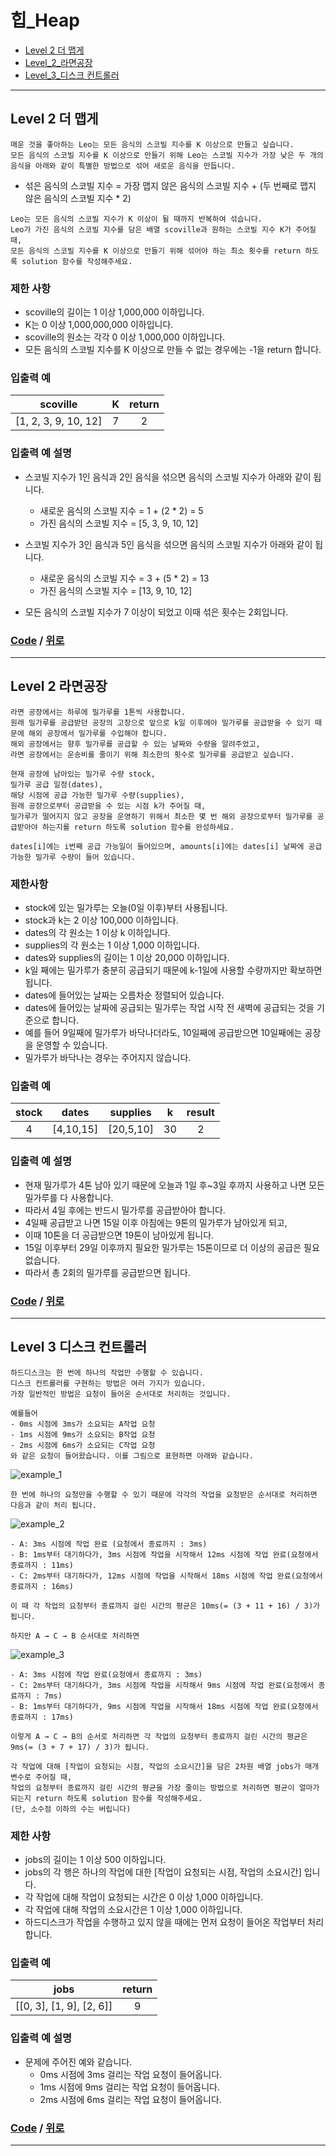 # 힙_Heap
* [Level 2 더 맵게](#Level-2-더-맵게)
* [Level_2_라면공장](#Level-2-라면공장)
* [Level_3_디스크 컨트롤러](#Level-3-디스크-컨트롤러)

---

## Level 2 더 맵게
```
매운 것을 좋아하는 Leo는 모든 음식의 스코빌 지수를 K 이상으로 만들고 싶습니다. 
모든 음식의 스코빌 지수를 K 이상으로 만들기 위해 Leo는 스코빌 지수가 가장 낮은 두 개의 음식을 아래와 같이 특별한 방법으로 섞어 새로운 음식을 만듭니다.
```

* 섞은 음식의 스코빌 지수 = 가장 맵지 않은 음식의 스코빌 지수 + (두 번째로 맵지 않은 음식의 스코빌 지수 * 2)

```
Leo는 모든 음식의 스코빌 지수가 K 이상이 될 때까지 반복하여 섞습니다.
Leo가 가진 음식의 스코빌 지수를 담은 배열 scoville과 원하는 스코빌 지수 K가 주어질 때, 
모든 음식의 스코빌 지수를 K 이상으로 만들기 위해 섞어야 하는 최소 횟수를 return 하도록 solution 함수를 작성해주세요.
```

### 제한 사항
* scoville의 길이는 1 이상 1,000,000 이하입니다.
* K는 0 이상 1,000,000,000 이하입니다.
* scoville의 원소는 각각 0 이상 1,000,000 이하입니다.
* 모든 음식의 스코빌 지수를 K 이상으로 만들 수 없는 경우에는 -1을 return 합니다.

### 입출력 예
scoville | K | return |
:---: | :---: | :---: |
[1, 2, 3, 9, 10, 12] | 7 | 2

### 입출력 예 설명
* 스코빌 지수가 1인 음식과 2인 음식을 섞으면 음식의 스코빌 지수가 아래와 같이 됩니다.
  * 새로운 음식의 스코빌 지수 = 1 + (2 * 2) = 5
  * 가진 음식의 스코빌 지수 = [5, 3, 9, 10, 12]

* 스코빌 지수가 3인 음식과 5인 음식을 섞으면 음식의 스코빌 지수가 아래와 같이 됩니다.
  * 새로운 음식의 스코빌 지수 = 3 + (5 * 2) = 13
  * 가진 음식의 스코빌 지수 = [13, 9, 10, 12]

* 모든 음식의 스코빌 지수가 7 이상이 되었고 이때 섞은 횟수는 2회입니다.

### [Code](https://github.com/taki0112/coding_practice/blob/master/src/%ED%9E%99(Heap)/Level_2_%EB%8D%94%20%EB%A7%B5%EA%B2%8C.py) / [위로](#힙_Heap)

---

## Level 2 라면공장
```
라면 공장에서는 하루에 밀가루를 1톤씩 사용합니다. 
원래 밀가루를 공급받던 공장의 고장으로 앞으로 k일 이후에야 밀가루를 공급받을 수 있기 때문에 해외 공장에서 밀가루를 수입해야 합니다.
해외 공장에서는 향후 밀가루를 공급할 수 있는 날짜와 수량을 알려주었고, 
라면 공장에서는 운송비를 줄이기 위해 최소한의 횟수로 밀가루를 공급받고 싶습니다.

현재 공장에 남아있는 밀가루 수량 stock, 
밀가루 공급 일정(dates),
해당 시점에 공급 가능한 밀가루 수량(supplies), 
원래 공장으로부터 공급받을 수 있는 시점 k가 주어질 때, 
밀가루가 떨어지지 않고 공장을 운영하기 위해서 최소한 몇 번 해외 공장으로부터 밀가루를 공급받아야 하는지를 return 하도록 solution 함수를 완성하세요.

dates[i]에는 i번째 공급 가능일이 들어있으며, amounts[i]에는 dates[i] 날짜에 공급 가능한 밀가루 수량이 들어 있습니다.
```

### 제한사항
* stock에 있는 밀가루는 오늘(0일 이후)부터 사용됩니다.
* stock과 k는 2 이상 100,000 이하입니다.
* dates의 각 원소는 1 이상 k 이하입니다.
* supplies의 각 원소는 1 이상 1,000 이하입니다.
* dates와 supplies의 길이는 1 이상 20,000 이하입니다.
* k일 째에는 밀가루가 충분히 공급되기 때문에 k-1일에 사용할 수량까지만 확보하면 됩니다.
* dates에 들어있는 날짜는 오름차순 정렬되어 있습니다.
* dates에 들어있는 날짜에 공급되는 밀가루는 작업 시작 전 새벽에 공급되는 것을 기준으로 합니다. 
* 예를 들어 9일째에 밀가루가 바닥나더라도, 10일째에 공급받으면 10일째에는 공장을 운영할 수 있습니다.
* 밀가루가 바닥나는 경우는 주어지지 않습니다.

### 입출력 예
stock | dates | supplies | k | result | 
:---: | :---: | :---: | :---: | :---: |
4 | [4,10,15] | [20,5,10] | 30 | 2

### 입출력 예 설명
* 현재 밀가루가 4톤 남아 있기 때문에 오늘과 1일 후~3일 후까지 사용하고 나면 모든 밀가루를 다 사용합니다. 
* 따라서 4일 후에는 반드시 밀가루를 공급받아야 합니다.
* 4일째 공급받고 나면 15일 이후 아침에는 9톤의 밀가루가 남아있게 되고, 
* 이때 10톤을 더 공급받으면 19톤이 남아있게 됩니다. 
* 15일 이후부터 29일 이후까지 필요한 밀가루는 15톤이므로 더 이상의 공급은 필요 없습니다.
* 따라서 총 2회의 밀가루를 공급받으면 됩니다.

### [Code](https://github.com/taki0112/coding_practice/blob/master/src/%ED%9E%99(Heap)/Level_2_%EB%9D%BC%EB%A9%B4%EA%B3%B5%EC%9E%A5.py) / [위로](#힙_Heap)

---

## Level 3 디스크 컨트롤러
```
하드디스크는 한 번에 하나의 작업만 수행할 수 있습니다. 
디스크 컨트롤러를 구현하는 방법은 여러 가지가 있습니다. 
가장 일반적인 방법은 요청이 들어온 순서대로 처리하는 것입니다.

예를들어
- 0ms 시점에 3ms가 소요되는 A작업 요청
- 1ms 시점에 9ms가 소요되는 B작업 요청
- 2ms 시점에 6ms가 소요되는 C작업 요청
와 같은 요청이 들어왔습니다. 이를 그림으로 표현하면 아래와 같습니다.
```
![example_1](https://grepp-programmers.s3.amazonaws.com/files/production/b68eb5cec6/38dc6a53-2d21-4c72-90ac-f059729c51d5.png)
```
한 번에 하나의 요청만을 수행할 수 있기 때문에 각각의 작업을 요청받은 순서대로 처리하면 다음과 같이 처리 됩니다.
```
![example_2](https://grepp-programmers.s3.amazonaws.com/files/production/5e677b4646/90b91fde-cac4-42c1-98b8-8f8431c52dcf.png)
```
- A: 3ms 시점에 작업 완료 (요청에서 종료까지 : 3ms)
- B: 1ms부터 대기하다가, 3ms 시점에 작업을 시작해서 12ms 시점에 작업 완료(요청에서 종료까지 : 11ms)
- C: 2ms부터 대기하다가, 12ms 시점에 작업을 시작해서 18ms 시점에 작업 완료(요청에서 종료까지 : 16ms)

이 때 각 작업의 요청부터 종료까지 걸린 시간의 평균은 10ms(= (3 + 11 + 16) / 3)가 됩니다.

하지만 A → C → B 순서대로 처리하면
```

![example_3](https://grepp-programmers.s3.amazonaws.com/files/production/9eb7c5a6f1/a6cff04d-86bb-4b5b-98bf-6359158940ac.png)
```
- A: 3ms 시점에 작업 완료(요청에서 종료까지 : 3ms)
- C: 2ms부터 대기하다가, 3ms 시점에 작업을 시작해서 9ms 시점에 작업 완료(요청에서 종료까지 : 7ms)
- B: 1ms부터 대기하다가, 9ms 시점에 작업을 시작해서 18ms 시점에 작업 완료(요청에서 종료까지 : 17ms)

이렇게 A → C → B의 순서로 처리하면 각 작업의 요청부터 종료까지 걸린 시간의 평균은 9ms(= (3 + 7 + 17) / 3)가 됩니다.

각 작업에 대해 [작업이 요청되는 시점, 작업의 소요시간]을 담은 2차원 배열 jobs가 매개변수로 주어질 때, 
작업의 요청부터 종료까지 걸린 시간의 평균을 가장 줄이는 방법으로 처리하면 평균이 얼마가 되는지 return 하도록 solution 함수를 작성해주세요. 
(단, 소수점 이하의 수는 버립니다)
```

### 제한 사항
* jobs의 길이는 1 이상 500 이하입니다.
* jobs의 각 행은 하나의 작업에 대한 [작업이 요청되는 시점, 작업의 소요시간] 입니다.
* 각 작업에 대해 작업이 요청되는 시간은 0 이상 1,000 이하입니다.
* 각 작업에 대해 작업의 소요시간은 1 이상 1,000 이하입니다.
* 하드디스크가 작업을 수행하고 있지 않을 때에는 먼저 요청이 들어온 작업부터 처리합니다.

### 입출력 예
jobs | return |
:---: | :---: |
[[0, 3], [1, 9], [2, 6]] | 9

### 입출력 예 설명
* 문제에 주어진 예와 같습니다.
  * 0ms 시점에 3ms 걸리는 작업 요청이 들어옵니다.
  * 1ms 시점에 9ms 걸리는 작업 요청이 들어옵니다.
  * 2ms 시점에 6ms 걸리는 작업 요청이 들어옵니다.

### [Code](https://github.com/taki0112/coding_practice/blob/master/src/%ED%9E%99(Heap)/Level_3_%EB%94%94%EC%8A%A4%ED%81%AC%20%EC%BB%A8%ED%8A%B8%EB%A1%A4%EB%9F%AC.py) / [위로](#힙_Heap)

---
